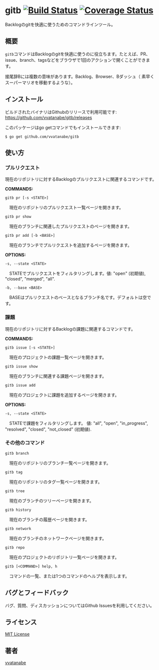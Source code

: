 # gitb [![Build Status](https://travis-ci.org/vvatanabe/gitb.svg?branch=master)](https://travis-ci.org/vvatanabe/gitb) [![Coverage Status](https://coveralls.io/repos/github/vvatanabe/gitb/badge.svg?branch=master)](https://coveralls.io/github/vvatanabe/gitb?branch=master)

Backlogのgitを快適に使うためのコマンドラインツール。

## 概要

`gitb`コマンドはBacklogのgitを快適に使うのに役立ちます。たとえば、PR、issue、branch、tagsなどをブラウザで1回のアクションで開くことができます。

接尾辞Bには複数の意味があります。Backlog、Browser、Bダッシュ（
素早くスーパーマリオを移動するような）。

## インストール

ビルドされたバイナリはGithubのリリースで利用可能です:  
https://github.com/vvatanabe/gitb/releases

このパッケージはgo getコマンドでもインストールできます:

`$ go get github.com/vvatanabe/gitb`

## 使い方

### プルリクエスト

現在のリポジトリに対するBacklogのプルリクエストに関連するコマンドです。

__COMMANDS:__

`gitb pr [-s <STATE>]`

&emsp;現在のリポジトリのプルリクエスト一覧ページを開きます。

`gitb pr show`

&emsp;現在のブランチに関連したプルリクエストのページを開きます。

`gitb pr add [-b <BASE>]`

&emsp;現在のブランチでプルリクエストを追加するページを開きます。


__OPTIONS:__

`-s, --state <STATE>`

&emsp;STATEでプルリクエストをフィルタリングします。値: "open" (初期値), "closed", "merged", "all".

`-b, --base <BASE>`

&emsp;BASEはプルリクエストのベースとなるブランチ名です。デフォルトは空です。

### 課題

現在のリポジトリに対するBacklogの課題に関連するコマンドです。

__COMMANDS:__

`gitb issue [-s <STATE>]`

&emsp;現在のプロジェクトの課題一覧ページを開きます。

`gitb issue show`

&emsp;現在のブランチに関連する課題ページを開きます。

`gitb issue add`

&emsp;現在のプロジェクトに課題を追加するページを開きます。

__OPTIONS:__

`-s, --state <STATE>`

&emsp;STATEで課題をフィルタリングします。 値: "all", "open", "in_progress", "resolved", "closed", "not_closed" (初期値).

### その他のコマンド

`gitb branch`

&emsp;現在のリポジトリのブランチ一覧ページを開きます。

`gitb tag`

&emsp;現在のリポジトリのタグ一覧ページを開きます。

`gitb tree`

&emsp;現在のブランチのツリーページを開きます。

`gitb history`

&emsp;現在のブランチの履歴ページを開きます。

`gitb network`

&emsp;現在のブランチのネットワークページを開きます。

`gitb repo`

&emsp;現在のプロジェクトのリポジトリ一覧ページを開きます。

`gitb [<COMMAND>] help, h`

&emsp;コマンドの一覧、または1つのコマンドのヘルプを表示します。

## バグとフィードバック

バグ、質問、ディスカッションについてはGithub Issuesを利用してください。

## ライセンス

[MIT License](http://www.opensource.org/licenses/mit-license.php)

## 著者

[vvatanabe](https://github.com/vvatanabe)